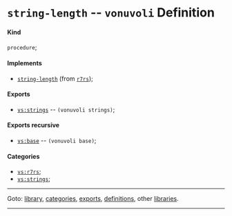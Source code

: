 

<a id='definition__vonuvoli__string-length'></a>

# `string-length` -- `vonuvoli` Definition


<a id='definition__vonuvoli__string-length__kind'></a>

#### Kind

`procedure`;


<a id='definition__vonuvoli__string-length__implements'></a>

#### Implements

 * [`string-length`](../../r7rs/definitions/string-length.md#definition__r7rs__string-length) (from [`r7rs`](../../r7rs/_index.md#library__r7rs));


<a id='definition__vonuvoli__string-length__exports'></a>

#### Exports

 * [`vs:strings`](../../vonuvoli/exports/vs_3a_strings.md#export__vonuvoli__vs_3a_strings) -- `(vonuvoli strings)`;


<a id='definition__vonuvoli__string-length__exports-recursive'></a>

#### Exports recursive

 * [`vs:base`](../../vonuvoli/exports/vs_3a_base.md#export__vonuvoli__vs_3a_base) -- `(vonuvoli base)`;


<a id='definition__vonuvoli__string-length__categories'></a>

#### Categories

 * [`vs:r7rs`](../../vonuvoli/categories/vs_3a_r7rs.md#category__vonuvoli__vs_3a_r7rs);
 * [`vs:strings`](../../vonuvoli/categories/vs_3a_strings.md#category__vonuvoli__vs_3a_strings);

----

Goto: [library](../../vonuvoli/_index.md#library__vonuvoli), [categories](../../vonuvoli/categories/_index.md#toc__vonuvoli__categories), [exports](../../vonuvoli/exports/_index.md#toc__vonuvoli__exports), [definitions](../../vonuvoli/definitions/_index.md#toc__vonuvoli__definitions), other [libraries](../../_libraries.md#toc__libraries).

----

